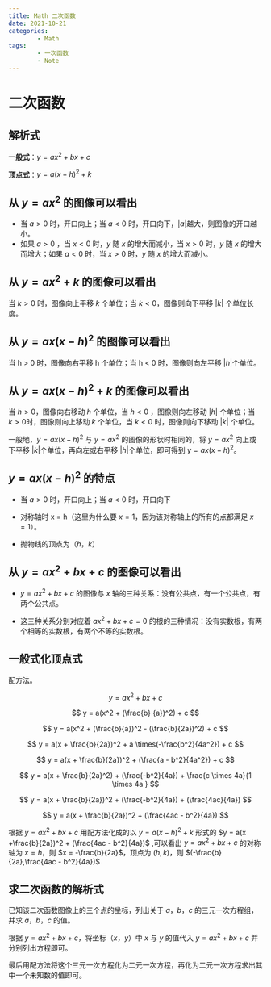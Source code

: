 ```yaml
---
title: Math 二次函数
date: 2021-10-21
categories:
        - Math
tags:
        - 一次函数
        - Note
---
```


# 二次函数

## 解析式

**一般式**：$y = ax^2 + bx + c$

**顶点式**：$y = a(x - h)^2 + k$

## 从 $y = ax^2$ 的图像可以看出

- 当 $a > 0$ 时，开口向上；当 $a < 0$ 时，开口向下，$|a|$越大，则图像的开口越小。
- 如果 $a > 0$ ，当 $x < 0$ 时，$y$ 随 $x$ 的增大而减小，当 $x > 0$ 时，$y$ 随 $x$ 的增大而增大；如果 $a < 0$ 时，当 $x > 0$ 时，$y$ 随 $x$ 的增大而减小。

## 从 **$y = ax^2 + k$** 的图像可以看出

当 $k > 0$ 时，图像向上平移 $k$ 个单位；当 $k < 0$，图像则向下平移 $|k|$ 个单位长度。

## 从 $y = ax(x - h)^2$ 的图像可以看出

当 h > 0 时，图像向右平移 h 个单位；当 h < 0 时，图像则向左平移 $|h|$个单位。

## 从 $y = ax(x - h)^2 + k$ 的图像可以看出

当 $h > 0$，图像向右移动 $h$ 个单位，当 $h < 0$ ，图像则向左移动 $|h|$ 个单位；当 $k > 0$时，图像则向上移动 $k$ 个单位，当 $k < 0$ 时，图像则向下移动 $|k|$ 个单位。

一般地，$y = ax(x - h)^2$ 与 $y = ax^2$ 的图像的形状时相同的，将 $y = ax^2$ 向上或下平移 $|k|$个单位，再向左或右平移 $|h|$个单位，即可得到 $y = ax(x - h)^2$。

## $y = ax(x - h)^2$ 的特点

- 当 $a > 0$ 时，开口向上；当 $a < 0$ 时，开口向下

- 对称轴时 x = h（这里为什么要 $x = 1$，因为该对称轴上的所有的点都满足 $x = 1$）。

- 抛物线的顶点为（$h$，$k$）

## 从 $y = ax^2 + bx + c$ 的图像可以看出

- $y = ax^2 + bx + c$ 的图像与 $x$ 轴的三种关系：没有公共点，有一个公共点，有两个公共点。

- 这三种关系分别对应着 $ax^2 + bx + c = 0$ 的根的三种情况：没有实数根，有两个相等的实数根，有两个不等的实数根。

## 一般式化顶点式

配方法。

$$
y = ax^2 + bx + c
$$

$$
y = a(x^2 + (\frac{b} {a})^2) + c
$$

$$
y = a(x^2 + (\frac{b}{a})^2 - (\frac{b}{2a})^2) + c
$$

$$
y = a(x + \frac{b}{2a})^2 + a \times(-\frac{b^2}{4a^2}) + c
$$

$$
y = a(x + \frac{b}{2a})^2 + (\frac{a - b^2}{4a^2}) + c
$$

$$
y = a(x + \frac{b}{2a}^2) + (\frac{-b^2}{4a}) + \frac{c \times 4a}{1 \times 4a }
$$

$$
y = a(x + \frac{b}{2a})^2 + (\frac{-b^2}{4a}) + (\frac{4ac}{4a})
$$

$$
y = a(x + \frac{b}{2a})^2 + (\frac{4ac - b^2}{4a})
$$

根据 $y = ax^2 + bx + c$ 用配方法化成的以 $y = a(x - h)^2 +k$ 形式的 $y = a(x +\frac{b}{2a})^2 + (\frac{4ac - b^2}{4a})$ ,可以看出 $y = ax^2 + bx + c$ 的对称轴为 $x = h$，则 $x = -\frac{b}{2a}$，顶点为 $(h,k)$，则 $(-\frac{b}{2a},\frac{4ac - b^2}{4a})$

## 求二次函数的解析式

已知该二次函数图像上的三个点的坐标，列出关于 $a$，$b$，$c$ 的三元一次方程组，并求 $a$，$b$，$c$ 的值。

根据 $y = ax^2 + bx + c$，将坐标（$x$，$y$）中 $x$ 与 $y$ 的值代入 $y = ax^2 + bx + c$ 并分别列出方程即可。

最后用配方法将这个三元一次方程化为二元一次方程，再化为二元一次方程求出其中一个未知数的值即可。
